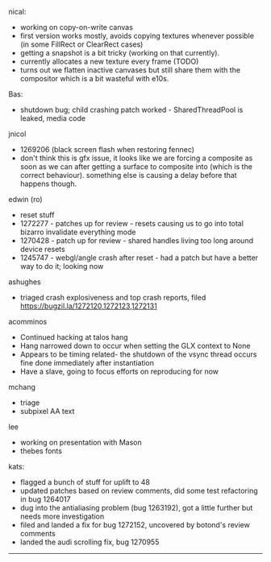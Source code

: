 nical:
* working on copy-on-write canvas
* first version works mostly, avoids copying textures whenever possible (in some FillRect or ClearRect cases)
* getting a snapshot is a bit tricky (working on that currently).
* currently allocates a new texture every frame (TODO)
* turns out we flatten inactive canvases but still share them with the compositor which is a bit wasteful with e10s.



Bas:
* shutdown bug; child crashing patch worked - SharedThreadPool is leaked, media code



jnicol
* 1269206 (black screen flash when restoring fennec)
* don't think this is gfx issue, it looks like we are forcing a composite as soon as we can after getting a surface to composite into (which is the correct behaviour). something else is causing a delay before that happens though.



edwin (ro)
* reset stuff
* 1272277 - patches up for review - resets causing us to go into total bizarro invalidate everything mode
* 1270428 - patch up for review - shared handles living too long around device resets
* 1245747 - webgl/angle crash after reset - had a patch but have a better way to do it; looking now



ashughes
* triaged crash explosiveness and top crash reports, filed https://bugzil.la/1272120,1272123,1272131




acomminos
* Continued hacking at talos hang
* Hang narrowed down to occur when setting the GLX context to None
* Appears to be timing related- the shutdown of the vsync thread occurs fine done immediately after instantiation
* Have a slave, going to focus efforts on reproducing for now



mchang
* triage
* subpixel AA text



lee
* working on presentation with Mason
* thebes fonts



kats:
* flagged a bunch of stuff for uplift to 48
* updated patches based on review comments, did some test refactoring in bug 1264017
* dug into the antialiasing problem (bug 1263192), got a little further but needs more investigation
* filed and landed a fix for bug 1272152, uncovered by botond's review comments
* landed the audi scrolling fix, bug 1270955



________________


